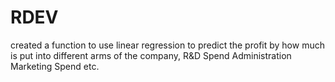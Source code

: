 # RDEV
created a function to use linear regression to predict the profit by how much is put into different arms of the company, R&D Spend	Administration	Marketing Spend etc.  
